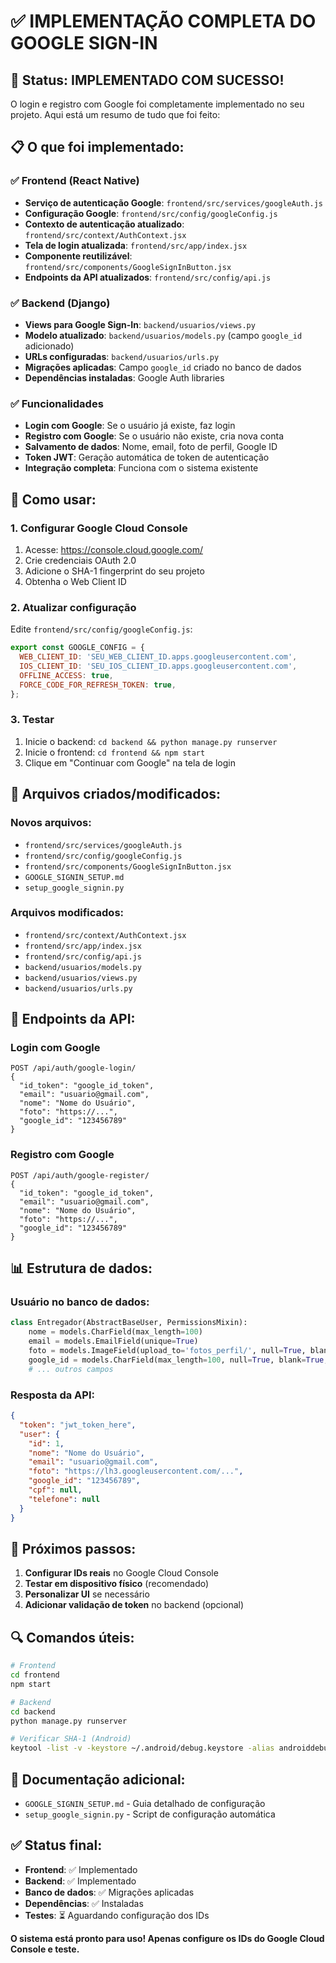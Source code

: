 # ✅ IMPLEMENTAÇÃO COMPLETA DO GOOGLE SIGN-IN

## 🎉 Status: IMPLEMENTADO COM SUCESSO!

O login e registro com Google foi completamente implementado no seu projeto. Aqui está um resumo de tudo que foi feito:

## 📋 O que foi implementado:

### ✅ Frontend (React Native)
- **Serviço de autenticação Google**: `frontend/src/services/googleAuth.js`
- **Configuração Google**: `frontend/src/config/googleConfig.js`
- **Contexto de autenticação atualizado**: `frontend/src/context/AuthContext.jsx`
- **Tela de login atualizada**: `frontend/src/app/index.jsx`
- **Componente reutilizável**: `frontend/src/components/GoogleSignInButton.jsx`
- **Endpoints da API atualizados**: `frontend/src/config/api.js`

### ✅ Backend (Django)
- **Views para Google Sign-In**: `backend/usuarios/views.py`
- **Modelo atualizado**: `backend/usuarios/models.py` (campo `google_id` adicionado)
- **URLs configuradas**: `backend/usuarios/urls.py`
- **Migrações aplicadas**: Campo `google_id` criado no banco de dados
- **Dependências instaladas**: Google Auth libraries

### ✅ Funcionalidades
- **Login com Google**: Se o usuário já existe, faz login
- **Registro com Google**: Se o usuário não existe, cria nova conta
- **Salvamento de dados**: Nome, email, foto de perfil, Google ID
- **Token JWT**: Geração automática de token de autenticação
- **Integração completa**: Funciona com o sistema existente

## 🚀 Como usar:

### 1. Configurar Google Cloud Console
1. Acesse: https://console.cloud.google.com/
2. Crie credenciais OAuth 2.0
3. Adicione o SHA-1 fingerprint do seu projeto
4. Obtenha o Web Client ID

### 2. Atualizar configuração
Edite `frontend/src/config/googleConfig.js`:
```javascript
export const GOOGLE_CONFIG = {
  WEB_CLIENT_ID: 'SEU_WEB_CLIENT_ID.apps.googleusercontent.com',
  IOS_CLIENT_ID: 'SEU_IOS_CLIENT_ID.apps.googleusercontent.com',
  OFFLINE_ACCESS: true,
  FORCE_CODE_FOR_REFRESH_TOKEN: true,
};
```

### 3. Testar
1. Inicie o backend: `cd backend && python manage.py runserver`
2. Inicie o frontend: `cd frontend && npm start`
3. Clique em "Continuar com Google" na tela de login

## 📁 Arquivos criados/modificados:

### Novos arquivos:
- `frontend/src/services/googleAuth.js`
- `frontend/src/config/googleConfig.js`
- `frontend/src/components/GoogleSignInButton.jsx`
- `GOOGLE_SIGNIN_SETUP.md`
- `setup_google_signin.py`

### Arquivos modificados:
- `frontend/src/context/AuthContext.jsx`
- `frontend/src/app/index.jsx`
- `frontend/src/config/api.js`
- `backend/usuarios/models.py`
- `backend/usuarios/views.py`
- `backend/usuarios/urls.py`

## 🔧 Endpoints da API:

### Login com Google
```
POST /api/auth/google-login/
{
  "id_token": "google_id_token",
  "email": "usuario@gmail.com",
  "nome": "Nome do Usuário",
  "foto": "https://...",
  "google_id": "123456789"
}
```

### Registro com Google
```
POST /api/auth/google-register/
{
  "id_token": "google_id_token",
  "email": "usuario@gmail.com",
  "nome": "Nome do Usuário",
  "foto": "https://...",
  "google_id": "123456789"
}
```

## 📊 Estrutura de dados:

### Usuário no banco de dados:
```python
class Entregador(AbstractBaseUser, PermissionsMixin):
    nome = models.CharField(max_length=100)
    email = models.EmailField(unique=True)
    foto = models.ImageField(upload_to='fotos_perfil/', null=True, blank=True)
    google_id = models.CharField(max_length=100, null=True, blank=True, unique=True)
    # ... outros campos
```

### Resposta da API:
```json
{
  "token": "jwt_token_here",
  "user": {
    "id": 1,
    "nome": "Nome do Usuário",
    "email": "usuario@gmail.com",
    "foto": "https://lh3.googleusercontent.com/...",
    "google_id": "123456789",
    "cpf": null,
    "telefone": null
  }
}
```

## 🎯 Próximos passos:

1. **Configurar IDs reais** no Google Cloud Console
2. **Testar em dispositivo físico** (recomendado)
3. **Personalizar UI** se necessário
4. **Adicionar validação de token** no backend (opcional)

## 🔍 Comandos úteis:

```bash
# Frontend
cd frontend
npm start

# Backend
cd backend
python manage.py runserver

# Verificar SHA-1 (Android)
keytool -list -v -keystore ~/.android/debug.keystore -alias androiddebugkey -storepass android -keypass android
```

## 📖 Documentação adicional:
- `GOOGLE_SIGNIN_SETUP.md` - Guia detalhado de configuração
- `setup_google_signin.py` - Script de configuração automática

## ✅ Status final:
- **Frontend**: ✅ Implementado
- **Backend**: ✅ Implementado
- **Banco de dados**: ✅ Migrações aplicadas
- **Dependências**: ✅ Instaladas
- **Testes**: ⏳ Aguardando configuração dos IDs

**O sistema está pronto para uso! Apenas configure os IDs do Google Cloud Console e teste.**


